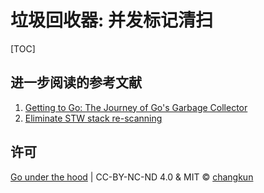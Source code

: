 # 垃圾回收器: 并发标记清扫

[TOC]

## 进一步阅读的参考文献

1. [Getting to Go: The Journey of Go's Garbage Collector](https://blog.golang.org/ismmkeynote)
2. [Eliminate STW stack re-scanning](https://github.com/golang/proposal/blob/master/design/17503-eliminate-rescan.md)

## 许可

[Go under the hood](https://github.com/changkun/go-under-the-hood) | CC-BY-NC-ND 4.0 & MIT &copy; [changkun](https://changkun.de)
